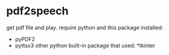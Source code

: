 # pdf2speech
get pdf file and play.
require python and this package installed:
  * pyPDF2
  * pyttsx3
other python built-in package that used:
  *tkinter
